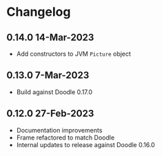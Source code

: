 # Changelog

## 0.14.0 14-Mar-2023

- Add constructors to JVM `Picture` object


## 0.13.0 7-Mar-2023

- Build against Doodle 0.17.0


## 0.12.0 27-Feb-2023

- Documentation improvements
- Frame refactored to match Doodle
- Internal updates to release against Doodle 0.16.0
